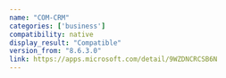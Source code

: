 ```yaml
---
name: "COM-CRM"
categories: ['business']
compatibility: native
display_result: "Compatible"
version_from: "8.6.3.0"
link: https://apps.microsoft.com/detail/9WZDNCRCSB6N
---
```

